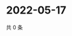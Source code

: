 # 2022-05-17

共 0 条

<!-- BEGIN WEIBO -->
<!-- 最后更新时间 Tue May 17 2022 10:51:28 GMT+0800 (China Standard Time) -->

<!-- END WEIBO -->
